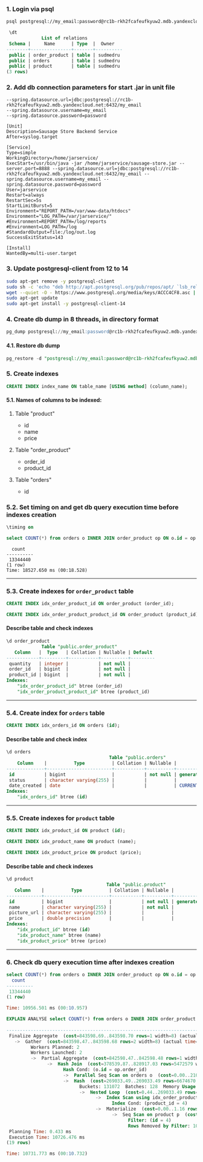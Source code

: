 ### 1. Login via psql
```bash
psql postgresql://my_email:password@rc1b-rkh2fcafeufkyuw2.mdb.yandexcloud.net:6432/my_email
```

```sql
 \dt
             List of relations
 Schema |     Name      | Type  |  Owner
--------+---------------+-------+----------
 public | order_product | table | sudmedru
 public | orders        | table | sudmedru
 public | product       | table | sudmedru
(3 rows)
```

### 2. Add db connection parameters for start .jar in unit file
```console
--spring.datasource.url=jdbc:postgresql://rc1b-rkh2fcafeufkyuw2.mdb.yandexcloud.net:6432/my_email
--spring.datasource.username=my_email
--spring.datasource.password=password
```

```console
[Unit]
Description=Sausage Store Backend Service
After=syslog.target

[Service]
Type=simple
WorkingDirectory=/home/jarservice/
ExecStart=/usr/bin/java -jar /home/jarservice/sausage-store.jar --server.port=8888 --spring.datasource.url=jdbc:postgresql://rc1b-rkh2fcafeufkyuw2.mdb.yandexcloud.net:6432/my_email --spring.datasource.username=my_email --spring.datasource.password=password
User=jarservice
Restart=always
RestartSec=5s
StartLimitBurst=5
Environment="REPORT_PATH=/var/www-data/htdocs"
Environment="LOG_PATH=/var/jarservice/"
#Environment=REPORT_PATH=/log/reports
#Environment=LOG_PATH=/log
#StandardOutput=file:/log/out.log
SuccessExitStatus=143

[Install]
WantedBy=multi-user.target
```


### 3. Update postgresql-client from 12 to 14
```bash
sudo apt-get remove -y postgresql-client
sudo sh -c 'echo "deb http://apt.postgresql.org/pub/repos/apt/ `lsb_release -cs`-pgdg main" >> /etc/apt/sources.list.d/pgdg.list'
wget --quiet -O - https://www.postgresql.org/media/keys/ACCC4CF8.asc | sudo apt-key add -
sudo apt-get update
sudo apt-get install -y postgresql-client-14
```


### 4. Create db dump in 8 threads, in directory format
```sql
pg_dump postgresql://my_email:password@rc1b-rkh2fcafeufkyuw2.mdb.yandexcloud.net:6432/my_email -j 8 -Fd -f /tmp/dump.dir
```

#### 4.1. Restore db dump
```sql
pg_restore -d "postgresql://my_email:password@rc1b-rkh2fcafeufkyuw2.mdb.yandexcloud.net:6432/my_email" --format=d /tmp/dump.dir/
```


### 5. Create indexes
```sql
CREATE INDEX index_name ON table_name [USING method] (column_name);
```

#### 5.1. Names of columns to be indexed:
1. Table "product"  
    * id
    * name  
    * price  
    
2. Table "order_product"
    * order_id
    * product_id

3.  Table "orders"
    * id


### 5.2. Set timing on and get db query execution time before indexes creation
```sql
\timing on
```

```sql
select COUNT(*) from orders o INNER JOIN order_product op ON o.id = op.order_id INNER JOIN product p ON op.product_id = p.id WHERE p.id = 4;
```
```console
  count
---------- 
 13344440
(1 row)
Time: 18527.650 ms (00:18.528)
```

------------------------------------------------------------

### 5.3. Create indexes for `order_product` table
```sql
CREATE INDEX idx_order_product_id ON order_product (order_id);
```

```sql
CREATE INDEX idx_order_product_product_id ON order_product (product_id);
```

#### Describe table and check indexes
```sql
\d order_product
             Table "public.order_product"
   Column   |  Type   | Collation | Nullable | Default
------------+---------+-----------+----------+---------
 quantity   | integer |           | not null |
 order_id   | bigint  |           | not null |
 product_id | bigint  |           | not null |
Indexes:
    "idx_order_product_id" btree (order_id)
    "idx_order_product_product_id" btree (product_id)
```
------------------------------------------------------------
### 5.4. Create index for `orders` table
```sql
CREATE INDEX idx_orders_id ON orders (id);
```

#### Describe table and check index
```sql
\d orders
                                      Table "public.orders"
    Column    |          Type          | Collation | Nullable |             Default
--------------+------------------------+-----------+----------+----------------------------------
 id           | bigint                 |           | not null | generated by default as identity
 status       | character varying(255) |           |          |
 date_created | date                   |           |          | CURRENT_DATE
Indexes:
    "idx_orders_id" btree (id)
```

------------------------------------------------------------

### 5.5. Create indexes for `product` table
```sql
CREATE INDEX idx_product_id ON product (id);
```
```sql
CREATE INDEX idx_product_name ON product (name);
```
```sql
CREATE INDEX idx_product_price ON product (price);
```

#### Describe table and check indexes
```sql
\d product
                                     Table "public.product"
   Column    |          Type          | Collation | Nullable |             Default
-------------+------------------------+-----------+----------+----------------------------------
 id          | bigint                 |           | not null | generated by default as identity
 name        | character varying(255) |           | not null |
 picture_url | character varying(255) |           |          |
 price       | double precision       |           |          |
Indexes:
    "idx_product_id" btree (id)
    "idx_product_name" btree (name)
    "idx_product_price" btree (price)
```

------------------------------------------------------------

### 6. Check db query execution time after indexes creation
```sql
select COUNT(*) from orders o INNER JOIN order_product op ON o.id = op.order_id INNER JOIN product p ON op.product_id = p.id WHERE p.id = 4;
  count
----------
 13344440
(1 row)

Time: 10956.501 ms (00:10.957)
```


```sql
EXPLAIN ANALYSE select COUNT(*) from orders o INNER JOIN order_product op ON o.id = op.order_id INNER JOIN product p ON op.product_id = p.id WHERE p.id = 4;
                                                                                              QUERY PLAN
-------------------------------------------------------------------------------------------------------------------------------------------------------------------------------------------------------
 Finalize Aggregate  (cost=843598.69..843598.70 rows=1 width=8) (actual time=17726.307..17726.404 rows=1 loops=1)
   ->  Gather  (cost=843598.47..843598.68 rows=2 width=8) (actual time=17726.296..17726.399 rows=3 loops=1)
         Workers Planned: 2
         Workers Launched: 2
         ->  Partial Aggregate  (cost=842598.47..842598.48 rows=1 width=8) (actual time=17364.540..17364.545 rows=1 loops=3)
               ->  Hash Join  (cost=378539.87..828917.03 rows=5472579 width=0) (actual time=3589.629..17166.894 rows=4448147 loops=3)
                     Hash Cond: (o.id = op.order_id)
                     ->  Parallel Seq Scan on orders o  (cost=0.00..210722.35 rows=8333335 width=8) (actual time=0.014..699.399 rows=6666668 loops=3)
                     ->  Hash  (cost=269033.49..269033.49 rows=6674670 width=8) (actual time=3587.619..3587.621 rows=6672216 loops=3)
                           Buckets: 131072  Batches: 128  Memory Usage: 3074kB
                           ->  Nested Loop  (cost=0.44..269033.49 rows=6674670 width=8) (actual time=0.068..2255.116 rows=6672216 loops=3)
                                 ->  Index Scan using idx_order_product_product_id on order_product op  (cost=0.44..185598.96 rows=3337335 width=16) (actual time=0.051..842.380 rows=3336108 loops=3)
                                       Index Cond: (product_id = 4)
                                 ->  Materialize  (cost=0.00..1.16 rows=2 width=8) (actual time=0.000..0.000 rows=2 loops=10008324)
                                       ->  Seq Scan on product p  (cost=0.00..1.15 rows=2 width=8) (actual time=0.013..0.014 rows=2 loops=3)
                                             Filter: (id = 4)
                                             Rows Removed by Filter: 10
 Planning Time: 0.433 ms
 Execution Time: 10726.476 ms
(19 rows)

Time: 10731.773 ms (00:10.732)
```
